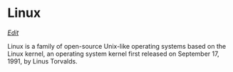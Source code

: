 # Linux
*[Edit](/edit/linux)*

Linux is a family of open-source Unix-like operating systems based on the Linux kernel, an operating system kernel first released on September 17, 1991, by Linus Torvalds.